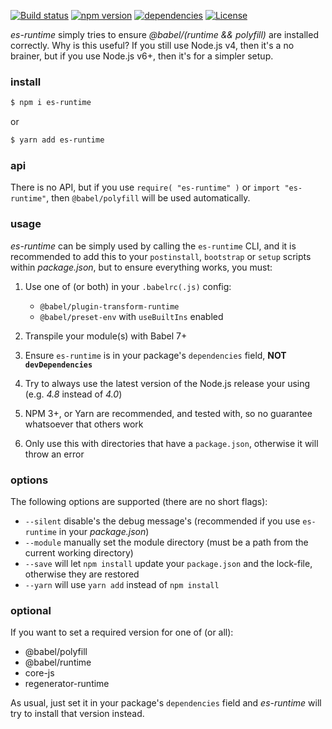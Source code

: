[![Build status](https://api.travis-ci.org/futagoza/es-runtime.svg)](https://travis-ci.org/futagoza/es-runtime)
[![npm version](https://img.shields.io/npm/v/es-runtime.svg)](https://www.npmjs.com/package/es-runtime)
[![dependencies](https://img.shields.io/david/futagoza/es-runtime.svg)](https://david-dm.org/futagoza/es-runtime)
[![License](https://img.shields.io/badge/license-mit-blue.svg)](https://opensource.org/licenses/MIT)

_es-runtime_ simply tries to ensure _@babel/(runtime && polyfill)_ are installed correctly. Why is this useful?
If you still use Node.js v4, then it's a no brainer, but if you use Node.js v6+, then it's for a simpler setup.

### install

```sh
$ npm i es-runtime
```

or

```sh
$ yarn add es-runtime
```

### api

There is no API, but if you use `require( "es-runtime" )` or `import "es-runtime"`, then `@babel/polyfill` will be used automatically.

### usage

_es-runtime_ can be simply used by calling the `es-runtime` CLI, and it is recommended to add this to your `postinstall`, `bootstrap` or `setup` scripts within _package.json_, but to ensure everything works, you must:

1. Use one of (or both) in your `.babelrc(.js)` config:

    - `@babel/plugin-transform-runtime`
    - `@babel/preset-env` with `useBuiltIns` enabled

2. Transpile your module(s) with Babel 7+

3. Ensure `es-runtime` is in your package's `dependencies` field, __NOT `devDependencies`__

4. Try to always use the latest version of the Node.js release your using (e.g. _4.8_ instead of _4.0_)

5. NPM 3+, or Yarn are recommended, and tested with, so no guarantee whatsoever that others work

6. Only use this with directories that have a `package.json`, otherwise it will throw an error

### options

The following options are supported (there are no short flags):

- `--silent` disable's the debug message's (recommended if you use `es-runtime` in your _package.json_)
- `--module` manually set the module directory (must be a path from the current working directory)
- `--save` will let `npm install` update your `package.json` and the lock-file, otherwise they are restored
- `--yarn` will use `yarn add` instead of `npm install`

### optional

If you want to set a required version for one of (or all):

- @babel/polyfill
- @babel/runtime
- core-js
- regenerator-runtime

As usual, just set it in your package's `dependencies` field and _es-runtime_ will try to install that version instead.
